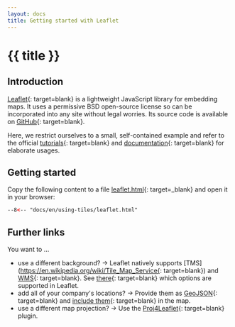 ```yaml
---
layout: docs
title: Getting started with Leaflet
---
```


# {{ title }}

## Introduction

[Leaflet](http://leafletjs.com/){: target=blank} is a lightweight JavaScript library for embedding maps. It uses a permissive BSD open-source license so can be incorporated into any site without legal worries. Its source code is available on [GitHub](http://github.com/Leaflet/Leaflet){: target=blank}.

Here, we restrict ourselves to a small, self-contained example and refer to the official [tutorials](http://leafletjs.com/examples.html){: target=blank} and [documentation](http://leafletjs.com/reference.html){: target=blank} for elaborate usages.

## Getting started

Copy the following content to a file [leaflet.html](leaflet.html){: target=_blank} and open it in your browser:

``` html title="leaflet.html"
--8<-- "docs/en/using-tiles/leaflet.html"
```

## Further links

You want to …

* use a different background? → Leaflet natively supports [TMS](https://en.wikipedia.org/wiki/Tile_Map_Service{: target=blank}) and [WMS](https://en.wikipedia.org/wiki/Web_Map_Service){: target=blank}. See [there](http://leafletjs.com/reference.html#tilelayer){: target=blank} which options are supported in Leaflet.
* add all of your company's locations? → Provide them as [GeoJSON](http://geojson.org/){: target=blank} and [include them](http://leafletjs.com/examples/geojson.html){: target=blank} in the map.
* use a different map projection? → Use the [Proj4Leaflet](https://github.com/kartena/Proj4Leaflet){: target=blank} plugin.

